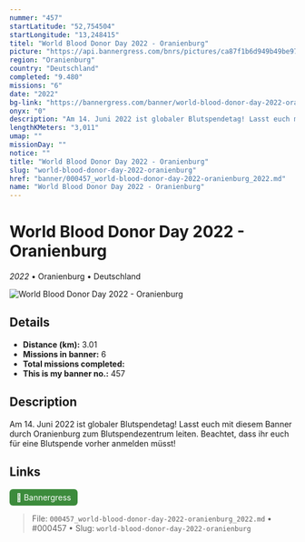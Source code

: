 ```yaml
---
nummer: "457"
startLatitude: "52,754504"
startLongitude: "13,248415"
titel: "World Blood Donor Day 2022 - Oranienburg"
picture: "https://api.bannergress.com/bnrs/pictures/ca87f1b6d949b49be9708f22d91243f0"
region: "Oranienburg"
country: "Deutschland"
completed: "9.480"
missions: "6"
date: "2022"
bg-link: "https://bannergress.com/banner/world-blood-donor-day-2022-oranienburg-a254"
onyx: "0"
description: "Am 14. Juni 2022 ist globaler Blutspendetag! Lasst euch mit diesem Banner durch Oranienburg zum Blutspendezentrum leiten. Beachtet, dass ihr euch für eine Blutspende vorher anmelden müsst!"
lengthKMeters: "3,011"
umap: ""
missionDay: ""
notice: ""
title: "World Blood Donor Day 2022 - Oranienburg"
slug: "world-blood-donor-day-2022-oranienburg"
href: "banner/000457_world-blood-donor-day-2022-oranienburg_2022.md"
name: "World Blood Donor Day 2022 - Oranienburg"
---
```

# World Blood Donor Day 2022 - Oranienburg

*2022* • Oranienburg • Deutschland

![World Blood Donor Day 2022 - Oranienburg](https://api.bannergress.com/bnrs/pictures/ca87f1b6d949b49be9708f22d91243f0)



## Details
- **Distance (km):** 3.01
- **Missions in banner:** 6
- **Total missions completed:** 
- **This is my banner no.:** 457



## Description
Am 14. Juni 2022 ist globaler Blutspendetag! Lasst euch mit diesem Banner durch Oranienburg zum Blutspendezentrum leiten. Beachtet, dass ihr euch für eine Blutspende vorher anmelden müsst!



## Links
<a href="https://bannergress.com/banner/world-blood-donor-day-2022-oranienburg-a254" target="_blank" style="display:inline-block;margin-right:8px;padding:6px 12px;background:#3c8b3c;color:#fff;text-decoration:none;border-radius:6px;">🔗 Bannergress</a>



> File: `000457_world-blood-donor-day-2022-oranienburg_2022.md` • #000457 • Slug: `world-blood-donor-day-2022-oranienburg`
